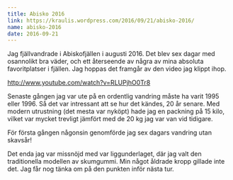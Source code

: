 ```yaml
---
title: Abisko 2016
link: https://kraulis.wordpress.com/2016/09/21/abisko-2016/
name: abisko-2016
date: 2016-09-21
---
```

Jag fjällvandrade i Abiskofjällen i augusti 2016. Det blev sex dagar med osannolikt bra väder, och ett återseende av några av mina absoluta favoritplatser i fjällen. Jag hoppas det framgår av den video jag klippt ihop.

http://www.youtube.com/watch?v=RLUPjhO0Tr8

Senaste gången jag var ute på en ordentlig vandring måste ha varit 1995 eller 1996. Så det var intressant att se hur det kändes, 20 år senare. Med modern utrustning (det mesta var nyköpt) hade jag en packning på 15 kilo, vilket var mycket trevligt jämfört med de 20 kg jag var van vid tidigare.

För första gången någonsin genomförde jag sex dagars vandring utan skavsår!

Det enda jag var missnöjd med var liggunderlaget, där jag valt den traditionella modellen av skumgummi. Min något åldrade kropp gillade inte det. Jag får nog tänka om på den punkten inför nästa tur.

